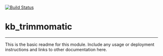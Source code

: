 [![Build Status](https://travis-ci.org/dylan/kb_trimmomatic.svg?branch=master)](https://travis-ci.org/dylan/kb_trimmomatic)

# kb_trimmomatic
---

This is the basic readme for this module. Include any usage or deployment instructions and links to other documentation here.
